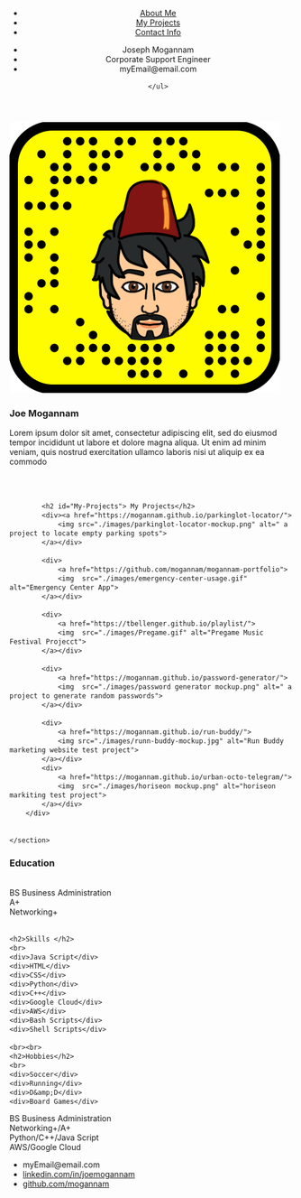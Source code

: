 <!DOCTYPE html>
<html>
<head>
<title>Mogannam</title>
<link rel="stylesheet" href="./css/style.css" />
<meta name="viewport" content="width=device-width, initial-scale=1.0" />
</head>
<body>



<header class="">

<div class="nav-contact-header flex-wrap flex-split">
<nav>
    <ul>
        <li> <a href="#about-me"> About Me</a></li>
        <li><a href="#My-Projects" >My Projects </a></li>
        <li> <a href="#footer-contact-info"> Contact Info</a></li>
    </ul>
</nav>

<div class="contact-info">
    <ul>
        <li> Joseph Mogannam</li>
        <li>Corporate Support Engineer</li>
        <li>myEmail@email.com</li>
        
    </ul>
</div>
</div>
</header>

<div class="main-grid-container">
    <section class="main-left ">
        <div class="left-sub-grid-container">
            <div class="bio-img"><img  src="./images/snapcodes.svg" alt="My Portfolio avatar Picture"></div> 
            <article id="about-me" class="bio-text">
                <h1>Joe Mogannam</h1>
                <p>Lorem ipsum dolor sit amet, consectetur adipiscing elit, sed do eiusmod tempor incididunt ut labore et dolore magna aliqua. Ut enim ad minim veniam, quis nostrud exercitation ullamco laboris nisi ut aliquip ex ea commodo 
                </p>
            </article>
        </div>
        <br><br>
        <div class="portfolio-section flex-container-portfolio flex-wrap" >
            
            <h2 id="My-Projects"> My Projects</h2>
            <div><a href="https://mogannam.github.io/parkinglot-locator/">
                <img src="./images/parkinglot-locator-mockup.png" alt=" a project to locate empty parking spots">
            </a></div>

            <div>
                <a href="https://github.com/mogannam/mogannam-portfolio">
                <img  src="./images/emergency-center-usage.gif" alt="Emergency Center App">
            </a></div>
            
            <div>
                <a href="https://tbellenger.github.io/playlist/">
                <img  src="./images/Pregame.gif" alt="Pregame Music Festival Projecct">
            </a></div>
            
            <div>
                <a href="https://mogannam.github.io/password-generator/">
                <img  src="./images/password generator mockup.png" alt=" a project to generate random passwords">
            </a></div>
            
            <div>
                <a href="https://mogannam.github.io/run-buddy/">
                <img src="./images/runn-buddy-mockup.jpg" alt="Run Buddy marketing website test project">
            </a></div>
            <div>
                <a href="https://mogannam.github.io/urban-octo-telegram/">
                <img  src="./images/horiseon mockup.png" alt="horiseon markiting test project">
            </a></div>
        </div> 
        
    
    </section>
<section class="main-right">
    <h1>Education</h1>
    <br>
    <div class="education-degree">BS Business Administration</div>
    <div>A+</div>
    <div>Networking+</div>
    <br>

    <h2>Skills </h2>
    <br>
    <div>Java Script</div>
    <div>HTML</div>
    <div>CSS</div>
    <div>Python</div>
    <div>C++</div>
    <div>Google Cloud</div>
    <div>AWS</div>
    <div>Bash Scripts</div>
    <div>Shell Scripts</div>
    
    <br><br>
    <h2>Hobbies</h2>
    <br>
    <div>Soccer</div>
    <div>Running</div>
    <div>D&amp;D</div>
    <div>Board Games</div>
    
</section>
</div>

<section class="alternate-education flex-row-horizontal">
    <div>BS Business Administration</div>
    <div>Networking+/A+</div>
    <div>Python/C++/Java Script</div>
    <div>AWS/Google Cloud</div>
    
    
</section>




<footer id="footer-contact-info">
    <ul class="flex-row-horizontal">
        <li>myEmail@email.com</li>
        <li><a href="https://www.linkedin.com/in/joemogannam/">linkedin.com/in/joemogannam</a></li>
        <li><a href="https://github.com/mogannam">github.com/mogannam </a></li>
    </ul>
</footer>

</body>
</html>

